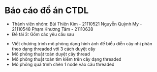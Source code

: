 # Báo cáo đồ án CTDL
- Thành viên nhóm:
Bùi Thiên Kim - 21110521
Nguyễn Quỳnh My - 21110548
Phạm Khương Tâm - 21110638
- Đề tài 3: Gồm các yêu cầu sau
+ Viết chương trình mô phỏng dạng hình ảnh để biểu diễn cây nhị phân theo dạng threaded với 3 cách duyệt cây
+ Mô phỏng thuật toán duyệt cây thread
+ Mô phỏng thuật toán tìm kiếm trên cây dạng threaded
+ Mô phỏng quá trình chèn 1 node vào câu threaded
